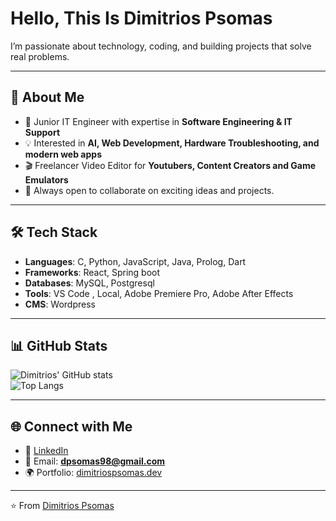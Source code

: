 # Hello, This Is Dimitrios Psomas

I’m passionate about technology, coding, and building projects that solve real problems.

---

## 🔭 About Me
- 🌱 Junior IT Engineer with expertise in **Software Engineering & IT Support**  
- 💡 Interested in **AI, Web Development, Hardware Troubleshooting, and modern web apps**
- 🎬 Freelancer Video Editor for **Youtubers, Content Creators and Game Emulators**  
- 🤝 Always open to collaborate on exciting ideas and projects.  

---

## 🛠️ Tech Stack
- **Languages**: C, Python, JavaScript, Java, Prolog, Dart 
- **Frameworks**: React, Spring boot
- **Databases**: MySQL, Postgresql
- **Tools**:  VS Code , Local, Adobe Premiere Pro, Adobe After Effects
- **CMS**: Wordpress

---

## 📊 GitHub Stats

![Dimitrios' GitHub stats](https://github-readme-stats.vercel.app/api?username=Psomakos&show_icons=true&theme=tokyonight)  
![Top Langs](https://github-readme-stats.vercel.app/api/top-langs/?username=Psomakos&layout=compact&theme=tokyonight)

---

## 🌐 Connect with Me
- 💼 [LinkedIn](https://www.linkedin.com/in/dimitrios-psomas-402b8a166) 
- 📧 Email: **dpsomas98@gmail.com**  
- 🌍 Portfolio: [dimitriospsomas.dev](https://dimitriospsomas.dev)  

---

⭐️ From [Dimitrios Psomas](https://github.com/Psomakos)
